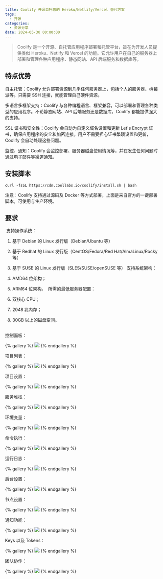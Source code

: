 ```yaml
---
title: Coolify 开源自托管的 Heroku/Netlify/Vercel 替代方案
tags:
  - 开源
categories:
  - 资源分享
date: 2024-05-30 00:00:00
---
```


> Coolify 是一个开源、自托管应用程序部署和托管平台，旨在为开发人员提供类似 Heroku、Netlify 和 Vercel 的功能。它允许用户在自己的服务器上部署和管理各种应用程序、静态网站、API 后端服务和数据库等。 

<!-- more -->

## 特点优势

自主托管：Coolify 允许部署资源到几乎任何服务器上，包括个人的服务器、树莓派等。只需要 SSH 连接，就能管理自己硬件资源。

多语言多框架支持：Coolify 与各种编程语言、框架兼容，可以部署和管理各种类型的应用程序。不论静态网站、API 后端服务还是数据库，Coolify 都能提供强大的支持。

SSL 证书和安全性：Coolify 会自动为自定义域名设置和更新 Let's Encrypt 证书，确保应用程序的安全和加密连接。用户不需要担心证书繁琐设置和更新，Coolify 会自动处理这些问题。

监控、通知：Coolify 会监控部署、服务器磁盘使用情况等，并在发生任何问题时通过电子邮件等渠道通知。

## 安装脚本

```
curl -fsSL https://cdn.coollabs.io/coolify/install.sh | bash
```

注意：Coolify 支持通过源码及 Docker 等方式部署，上面是来自官方的一键部署脚本，可使用与生产环境。

## 要求
​
支持操作系统：

1. 基于 Debian 的 Linux 发行版（Debian/Ubuntu 等）
2. 基于 Redhat 的 Linux 发行版（CentOS/Fedora/Red Hat/AlmaLinux/Rocky 等）
3. 基于 SUSE 的 Linux 发行版（SLES/SUSE/openSUSE 等）
​
支持系统架构：

1. AMD64 位架构；
2. ARM64 位架构。
​
所需的最低服务器配置：
​
1. 双核心 CPU；
2. 2048 兆内存；
3. 30GB 以上的磁盘空间。

## 

控制面板：

{% gallery %}
![](https://cdn.dusays.com/2024/05/712-1.jpg)
{% endgallery %}

项目列表：

{% gallery %}
![](https://cdn.dusays.com/2024/05/712-2.jpg)
{% endgallery %}

项目设置：

{% gallery %}
![](https://cdn.dusays.com/2024/05/712-3.jpg)
{% endgallery %}

服务堆栈：

{% gallery %}
![](https://cdn.dusays.com/2024/05/712-4.jpg)
{% endgallery %}

环境变量：

{% gallery %}
![](https://cdn.dusays.com/2024/05/712-5.jpg)
{% endgallery %}

命令执行：

{% gallery %}
![](https://cdn.dusays.com/2024/05/712-6.jpg)
{% endgallery %}

运行日志：

{% gallery %}
![](https://cdn.dusays.com/2024/05/712-7.jpg)
{% endgallery %}

后台设置：

{% gallery %}
![](https://cdn.dusays.com/2024/05/712-8.jpg)
{% endgallery %}

节点设置：

{% gallery %}
![](https://cdn.dusays.com/2024/05/712-9.jpg)
{% endgallery %}

通知功能：

{% gallery %}
![](https://cdn.dusays.com/2024/05/712-10.jpg)
{% endgallery %}

Keys 以及 Tokens：

{% gallery %}
![](https://cdn.dusays.com/2024/05/712-11.jpg)
{% endgallery %}

团队协作：

{% gallery %}
![](https://cdn.dusays.com/2024/05/712-12.jpg)
{% endgallery %}